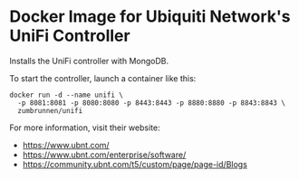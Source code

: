 # Docker Image for Ubiquiti Network's UniFi Controller

Installs the UniFi controller with MongoDB.

To start the controller, launch a container like this:

```
docker run -d --name unifi \
  -p 8081:8081 -p 8080:8080 -p 8443:8443 -p 8880:8880 -p 8843:8843 \
  zumbrunnen/unifi
```


For more information, visit their website: 

 * https://www.ubnt.com/
 * https://www.ubnt.com/enterprise/software/
 * https://community.ubnt.com/t5/custom/page/page-id/Blogs
